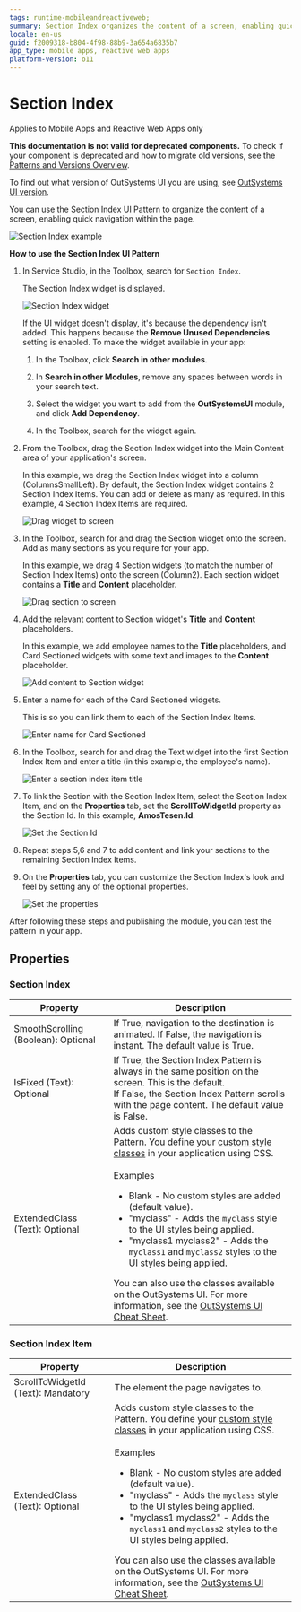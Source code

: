```yaml
---
tags: runtime-mobileandreactiveweb;
summary: Section Index organizes the content of a screen, enabling quick navigation within the page.
locale: en-us
guid: f2009318-b804-4f98-88b9-3a654a6835b7
app_type: mobile apps, reactive web apps
platform-version: o11
---
```


# Section Index

<div class="info" markdown="1">

Applies to Mobile Apps and Reactive Web Apps only

</div>

<div class="info" markdown="1">

**This documentation is not valid for deprecated components.** To check if your component is deprecated and how to migrate old versions, see the [Patterns and Versions Overview](https://outsystemsui.outsystems.com/OutsystemsUiWebsite/MigrationOverview).

To find out what version of OutSystems UI you are using, see [OutSystems UI version](../../intro.md#outsystems-ui-version).

</div>

You can use the Section Index UI Pattern to organize the content of a screen, enabling quick navigation within the page.

![Section Index example](<images/sectionindex-example.png>)

**How to use the Section Index UI Pattern**

1. In Service Studio, in the Toolbox, search for `Section Index`.

    The Section Index widget is displayed.

    ![Section Index widget](<images/sectionindex-widget-ss.png>)

    If the UI widget doesn't display, it's because the dependency isn't added. This happens because the **Remove Unused Dependencies** setting is enabled. To make the widget available in your app:

    1. In the Toolbox, click **Search in other modules**.

    1. In **Search in other Modules**, remove any spaces between words in your search text.
    
    1. Select the widget you want to add from the **OutSystemsUI** module, and click **Add Dependency**. 
    
    1. In the Toolbox, search for the widget again.

1. From the Toolbox, drag the Section Index widget into the Main Content area of your application's screen.

    In this example, we drag the Section Index widget into a column (ColumnsSmallLeft). By default, the Section Index widget contains 2 Section Index Items. You can add or delete as many as required. In this example, 4 Section Index Items are required.

    ![Drag widget to screen](<images/sectionindex-dragwidget-ss.png>)

1. In the Toolbox, search for and drag the Section widget onto the screen. Add as many sections as you require for your app.

    In this example, we drag 4 Section widgets (to match the number of Section Index Items) onto the screen (Column2). Each section widget contains a **Title** and **Content** placeholder. 

    ![Drag section to screen](<images/sectionindex-section-ss.png>)

1. Add the relevant content to Section widget's **Title** and **Content** placeholders.

    In this example, we add employee names to the **Title** placeholders, and Card Sectioned widgets with some text and images to the **Content** placeholder. 

    ![Add content to Section widget](<images/sectionindex-card-ss.png>)

1. Enter a name for each of the Card Sectioned widgets.
    
    This is so you can link them to each of the Section Index Items.

    ![Enter name for Card Sectioned](<images/sectionindex-cardname-ss.png>)
   
1.  In the Toolbox, search for and drag the Text widget into the first Section Index Item and enter a title (in this example, the employee's name). 

    ![Enter a section index item title](<images/sectionindex-item-ss.png>)

1. To link the Section with the Section Index Item, select the Section Index Item, and on the **Properties** tab, set the **ScrollToWidgetId** property as the Section Id. In this example,  **AmosTesen.Id**.

    ![Set the Section Id](<images/sectionindex-id-ss.png>)

1. Repeat steps 5,6 and 7 to add content and link your sections to the remaining Section Index Items.

1. On the **Properties** tab, you can customize the Section Index's look and feel by setting any of the optional properties.

    ![Set the properties](<images/sectionindex-properties-ss.png>)

After following these steps and publishing the module, you can test the pattern in your app.

## Properties

### Section Index

| **Property** | **Description** |
|---|---|
|SmoothScrolling (Boolean): Optional | If True, navigation to the destination is animated. If False, the navigation is instant. The default value is True.|
|IsFixed (Text): Optional | If True, the Section Index Pattern is always in the same position on the screen. This is the default.<br/>If False, the Section Index Pattern scrolls with the page content. The default value is False.|
|ExtendedClass (Text): Optional| Adds custom style classes to the Pattern. You define your [custom style classes](../../../../../develop/ui/look-feel/css.md) in your application using CSS.<br/><br/>Examples <ul><li>Blank - No custom styles are added (default value).</li><li>"myclass" - Adds the ``myclass`` style to the UI styles being applied.</li><li>"myclass1 myclass2" - Adds the ``myclass1`` and ``myclass2`` styles to the UI styles being applied.</li></ul>You can also use the classes available on the OutSystems UI. For more information, see the [OutSystems UI Cheat Sheet](https://outsystemsui.outsystems.com/OutSystemsUIWebsite/CheatSheet). |


### Section Index Item

| **Property** | **Description** |
|---|---|
|ScrollToWidgetId (Text): Mandatory | The element the page navigates to.  |
| ExtendedClass (Text): Optional|Adds custom style classes to the Pattern. You define your [custom style classes](../../../../../develop/ui/look-feel/css.md) in your application using CSS.<br/><br/>Examples <ul><li>Blank - No custom styles are added (default value).</li><li>"myclass" - Adds the ``myclass`` style to the UI styles being applied.</li><li>"myclass1 myclass2" - Adds the ``myclass1`` and ``myclass2`` styles to the UI styles being applied.</li></ul>You can also use the classes available on the OutSystems UI. For more information, see the [OutSystems UI Cheat Sheet](https://outsystemsui.outsystems.com/OutSystemsUIWebsite/CheatSheet). |



